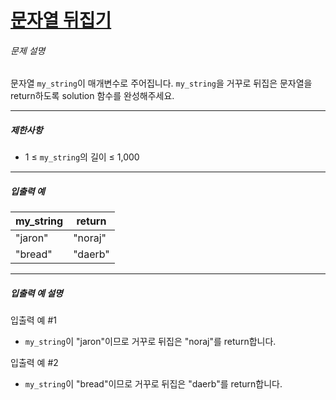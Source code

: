 # [문자열 뒤집기](https://school.programmers.co.kr/learn/courses/30/lessons/120822)


###### 문제 설명


문자열 `my_string`이 매개변수로 주어집니다. `my_string`을 거꾸로 뒤집은 문자열을 return하도록 solution 함수를 완성해주세요.




---


##### 제한사항


* 1 ≤ `my_string`의 길이 ≤ 1,000




---


##### 입출력 예




| my\_string | return |
| --- | --- |
| "jaron" | "noraj" |
| "bread" | "daerb" |




---


##### 입출력 예 설명


입출력 예 \#1


* `my_string`이 "jaron"이므로 거꾸로 뒤집은 "noraj"를 return합니다.


입출력 예 \#2


* `my_string`이 "bread"이므로 거꾸로 뒤집은 "daerb"를 return합니다.



